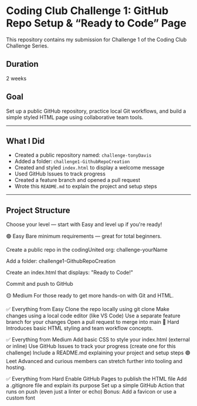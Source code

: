 # Coding Club Challenge 1: GitHub Repo Setup & “Ready to Code” Page

This repository contains my submission for Challenge 1 of the Coding Club Challenge Series.

## Duration

2 weeks

## Goal

Set up a public GitHub repository, practice local Git workflows, and build a simple styled HTML page using collaborative team tools.

---

## What I Did

- Created a public repository named: `challenge-tonyDavis`
- Added a folder: `challenge1-GithubRepoCreation`
- Created and styled `index.html` to display a welcome message
- Used GitHub Issues to track progress
- Created a feature branch and opened a pull request
- Wrote this `README.md` to explain the project and setup steps

---

## Project Structure

Choose your level — start with Easy and level up if you're ready!

🟢 Easy
Bare minimum requirements — great for total beginners.

 Create a public repo in the codingUnited org:
challenge-yourName

 Add a folder:
challenge1-GithubRepoCreation

 Create an index.html that displays:
"Ready to Code!"

 Commit and push to GitHub

🟡 Medium
For those ready to get more hands-on with Git and HTML.

✅ Everything from Easy
 Clone the repo locally using git clone
 Make changes using a local code editor (like VS Code)
 Use a separate feature branch for your changes
 Open a pull request to merge into main
🔴 Hard
Introduces basic HTML styling and team workflow concepts.

✅ Everything from Medium
 Add basic CSS to style your index.html (external or inline)
 Use GitHub Issues to track your progress (create one for this challenge)
 Include a README.md explaining your project and setup steps
🟣 Leet
Advanced and curious members can stretch further into tooling and hosting.

✅ Everything from Hard
 Enable GitHub Pages to publish the HTML file
 Add a .gitignore file and explain its purpose
 Set up a simple GitHub Action that runs on push
(even just a linter or echo)
 Bonus: Add a favicon or use a custom font

